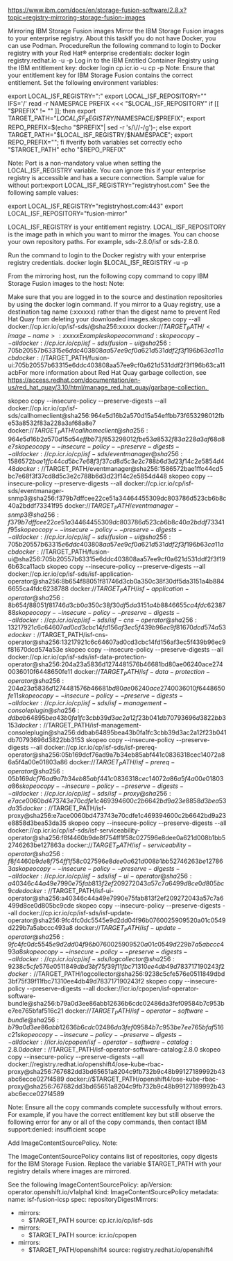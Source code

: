 https://www.ibm.com/docs/en/storage-fusion-software/2.8.x?topic=registry-mirroring-storage-fusion-images



Mirroring IBM Storage Fusion images
Mirror the IBM Storage Fusion images to your
enterprise registry.
About this taskIf you do not have Docker, you can use Podman. 
ProcedureRun the following command to login to Docker registry with your Red Hat® enterprise credentials:
docker login registry.redhat.io -u <Red Hat enterprise registry username> -p <Red Hat enterprise registry password>
Log in to the IBM Entitled Container Registry using the IBM entitlement key:
docker login cp.icr.io -u cp -p <your entitlement key>Note: Ensure that your entitlement key for IBM Storage Fusion contains the correct
entitlement.
Set the following environment variables:


export LOCAL_ISF_REGISTRY="<Your enterprise registry host>:<port>"
export LOCAL_ISF_REPOSITORY="<Your image path>"
IFS='/' read -r NAMESPACE PREFIX <<< "$LOCAL_ISF_REPOSITORY"
if [[ "$PREFIX" != "" ]]; then export TARGET_PATH="$LOCAL_ISF_REGISTRY/$NAMESPACE/$PREFIX";  export REPO_PREFIX=$(echo "$PREFIX"| sed -r 's/\//-/g')-; else export TARGET_PATH="$LOCAL_ISF_REGISTRY/$NAMESPACE"; export REPO_PREFIX=""; fi
#verify both variables set correctly
echo "$TARGET_PATH"
echo "$REPO_PREFIX"

Note: Port is a non-mandatory value when setting the LOCAL_ISF_REGISTRY variable.
You can ignore this if your enterprise registry is accessible and has a secure connection.
Sample value for without
port:export LOCAL_ISF_REGISTRY="registryhost.com"
See the following sample values:

export LOCAL_ISF_REGISTRY="registryhost.com:443"
export LOCAL_ISF_REPOSITORY="fusion-mirror"

LOCAL_ISF_REGISTRY is your entitlement registry.
LOCAL_ISF_REPOSITORY is the image path in which you want to mirror the images.
You can choose your own repository paths. For example, sds-2.8.0/isf or
sds-2.8.0.


Run the command to login to the Docker registry with your enterprise registry
credentials. 
docker login $LOCAL_ISF_REGISTRY -u <your enterprise registry username> -p <your enterprise registry password>


From the mirroring host, run the following copy command to copy IBM Storage Fusion images to the host: 
Note:

Make sure that you are logged in to the source and destination repositories by using the docker
login command.
If you mirror to a Quay registry, use a destination tag name (<image-name>:xxxxxx) rather
than the digest name to prevent Red Hat Quay from
deleting your downloaded
images.skopeo copy --all docker://cp.icr.io/cp/isf-sds/<image-name>@sha256:xxxxx docker://$TARGET_PATH/<image-name>:xxxxx
Example skopeo command: 
skopeo copy --all docker://cp.icr.io/cp/isf-sds/fusion-ui@sha256:705b20557b63315e6ddc403808aa57ee9cf0a621d531ddf2f3f196b63ca11acb docker://$TARGET_PATH/fusion-ui:705b20557b63315e6ddc403808aa57ee9cf0a621d531ddf2f3f196b63ca11acbFor
more information about Red Hat Quay garbage collection, see https://access.redhat.com/documentation/en-us/red_hat_quay/3.10/html/manage_red_hat_quay/garbage-collection. 



skopeo copy --insecure-policy --preserve-digests --all docker://cp.icr.io/cp/isf-sds/callhomeclient@sha256:964e5d16b2a570d15a54effbb73f653298012fbe53a8532f83a228a3af68a8e7 docker://$TARGET_PATH/callhomeclient@sha256:964e5d16b2a570d15a54effbb73f653298012fbe53a8532f83a228a3af68a8e7
skopeo copy --insecure-policy --preserve-digests --all docker://cp.icr.io/cp/isf-sds/eventmanager@sha256:1586572bae1ffc44cd5bc7e68f3f37cd8d5c3e2c788b6d3d23f14c2e5854d448 docker://$TARGET_PATH/eventmanager@sha256:1586572bae1ffc44cd5bc7e68f3f37cd8d5c3e2c788b6d3d23f14c2e5854d448
skopeo copy --insecure-policy --preserve-digests --all docker://cp.icr.io/cp/isf-sds/eventmanager-snmp3@sha256:f379b7dffcee22ce51a34464455309dc803786d523cb6b8c40a2bddf73341f95 docker://$TARGET_PATH/eventmanager-snmp3@sha256:f379b7dffcee22ce51a34464455309dc803786d523cb6b8c40a2bddf73341f95
skopeo copy --insecure-policy --preserve-digests --all docker://cp.icr.io/cp/isf-sds/fusion-ui@sha256:705b20557b63315e6ddc403808aa57ee9cf0a621d531ddf2f3f196b63ca11acb docker://$TARGET_PATH/fusion-ui@sha256:705b20557b63315e6ddc403808aa57ee9cf0a621d531ddf2f3f196b63ca11acb
skopeo copy --insecure-policy --preserve-digests --all docker://cp.icr.io/cp/isf-sds/isf-application-operator@sha256:8b654f88051f81746d3cb0a350c38f30df5da3151a4b8846655ca4fdc6238788 docker://$TARGET_PATH/isf-application-operator@sha256:8b654f88051f81746d3cb0a350c38f30df5da3151a4b8846655ca4fdc6238788
skopeo copy --insecure-policy --preserve-digests --all docker://cp.icr.io/cp/isf-sds/isf-cns-operator@sha256:13217921c6c64607ad0cd3cbc14fd156af3ec5f439b96ec9f81670dcd574a53e docker://$TARGET_PATH/isf-cns-operator@sha256:13217921c6c64607ad0cd3cbc14fd156af3ec5f439b96ec9f81670dcd574a53e
skopeo copy --insecure-policy --preserve-digests --all docker://cp.icr.io/cp/isf-sds/isf-data-protection-operator@sha256:204a23a5836d1274481576b46681bd80ae06240ace2740036010f6448650fe11 docker://$TARGET_PATH/isf-data-protection-operator@sha256:204a23a5836d1274481576b46681bd80ae06240ace2740036010f6448650fe11
skopeo copy --insecure-policy --preserve-digests --all docker://cp.icr.io/cp/isf-sds/isf-management-consoleplugin@sha256:ddbab64895bea43b0fa1fc3cbb39d3ac2a12f23b041db70793696d3822bb3153 docker://$TARGET_PATH/isf-management-consoleplugin@sha256:ddbab64895bea43b0fa1fc3cbb39d3ac2a12f23b041db70793696d3822bb3153
skopeo copy --insecure-policy --preserve-digests --all docker://cp.icr.io/cp/isf-sds/isf-prereq-operator@sha256:05b169dcf76ad9a7b34eb85abf441c0836318cec14072a86a5f4a00e01803a86 docker://$TARGET_PATH/isf-prereq-operator@sha256:05b169dcf76ad9a7b34eb85abf441c0836318cec14072a86a5f4a00e01803a86
skopeo copy --insecure-policy --preserve-digests --all docker://cp.icr.io/cp/isf-sds/isf-proxy@sha256:e7ace0060bd473743e70cdfe1c469394600c2b6642bd9a23e8858d3bea53da35 docker://$TARGET_PATH/isf-proxy@sha256:e7ace0060bd473743e70cdfe1c469394600c2b6642bd9a23e8858d3bea53da35
skopeo copy --insecure-policy --preserve-digests --all docker://cp.icr.io/cp/isf-sds/isf-serviceability-operator@sha256:f8f4460b9de8f754ff1f58c027596e8dee0a621d008b1bb52746263be127863a docker://$TARGET_PATH/isf-serviceability-operator@sha256:f8f4460b9de8f754ff1f58c027596e8dee0a621d008b1bb52746263be127863a
skopeo copy --insecure-policy --preserve-digests --all docker://cp.icr.io/cp/isf-sds/isf-ui-operator@sha256:a40346c44a49e7990e75fab813f2ef209272043a57c7a6499d8ce0d805bc9cde docker://$TARGET_PATH/isf-ui-operator@sha256:a40346c44a49e7990e75fab813f2ef209272043a57c7a6499d8ce0d805bc9cde
skopeo copy --insecure-policy --preserve-digests --all docker://cp.icr.io/cp/isf-sds/isf-update-operator@sha256:9fc4fc0dc5545e9d2dd04f96b0760025909520a01c0549d229b7a5abccc493a8 docker://$TARGET_PATH/isf-update-operator@sha256:9fc4fc0dc5545e9d2dd04f96b0760025909520a01c0549d229b7a5abccc493a8
skopeo copy --insecure-policy --preserve-digests --all docker://cp.icr.io/cp/isf-sds/logcollector@sha256:9238c5cfe576e0511849dbd3bf75f39f11fbc71310ee4db49d783717190243f2 docker://$TARGET_PATH/logcollector@sha256:9238c5cfe576e0511849dbd3bf75f39f11fbc71310ee4db49d783717190243f2
skopeo copy --insecure-policy --preserve-digests --all docker://icr.io/cpopen/isf-operator-software-bundle@sha256:b79a0d3ee86abb12636b6cdc02486da3fef09584b7c953be7ee765bfaf516c21 docker://$TARGET_PATH/isf-operator-software-bundle@sha256:b79a0d3ee86abb12636b6cdc02486da3fef09584b7c953be7ee765bfaf516c21
skopeo copy --insecure-policy --preserve-digests --all docker://icr.io/cpopen/isf-operator-software-catalog:2.8.0 docker://$TARGET_PATH/isf-operator-software-catalog:2.8.0
skopeo copy --insecure-policy --preserve-digests --all docker://registry.redhat.io/openshift4/ose-kube-rbac-proxy@sha256:767682dd3bd65651a8204c9fb732b9c48b99127189992b43abc6ecce027f4589 docker://$TARGET_PATH/openshift4/ose-kube-rbac-proxy@sha256:767682dd3bd65651a8204c9fb732b9c48b99127189992b43abc6ecce027f4589


Note: Ensure all the copy commands complete successfully without errors. For example, if you have
the correct entitlement key but still observe the following error for any or all of the copy
commands, then contact IBM
support:denied: insufficient scope


Add ImageContentSourcePolicy. 
Note:

The ImageContentSourcePolicy contains list of repositories, copy digests for
the IBM Storage Fusion.
Replace the variable $TARGET_PATH with your registry details where images are
mirrored.


See the following ImageContentSourcePolicy:
apiVersion: operator.openshift.io/v1alpha1 
kind: ImageContentSourcePolicy 
metadata: 
  name: isf-fusion-icsp 
spec: 
  repositoryDigestMirrors:  
  - mirrors:
    - $TARGET_PATH 
    source: cp.icr.io/cp/isf-sds 
  - mirrors:
    - $TARGET_PATH 
    source: icr.io/cpopen 
  - mirrors: 
    - $TARGET_PATH/openshift4 
    source: registry.redhat.io/openshift4 









